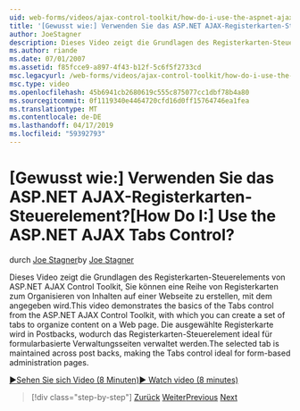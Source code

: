 ```yaml
---
uid: web-forms/videos/ajax-control-toolkit/how-do-i-use-the-aspnet-ajax-tabs-control
title: '[Gewusst wie:] Verwenden Sie das ASP.NET AJAX-Registerkarten-Steuerelement? | Microsoft-Dokumentation'
author: JoeStagner
description: Dieses Video zeigt die Grundlagen des Registerkarten-Steuerelements aus der ASP.NET AJAX Control Toolkit, mit der Sie eine Reihe von Registerkarten zum Organisieren von Inhalten auf erstellen...
ms.author: riande
ms.date: 07/01/2007
ms.assetid: f85fcce9-a897-4f43-b12f-5c6f5f2733cd
msc.legacyurl: /web-forms/videos/ajax-control-toolkit/how-do-i-use-the-aspnet-ajax-tabs-control
msc.type: video
ms.openlocfilehash: 45b6941cb2680619c555c875077cc1dbf78b4a80
ms.sourcegitcommit: 0f1119340e4464720cfd16d0ff15764746ea1fea
ms.translationtype: MT
ms.contentlocale: de-DE
ms.lasthandoff: 04/17/2019
ms.locfileid: "59392793"
---
```

# <a name="how-do-i-use-the-aspnet-ajax-tabs-control"></a><span data-ttu-id="c26a2-104">[Gewusst wie:] Verwenden Sie das ASP.NET AJAX-Registerkarten-Steuerelement?</span><span class="sxs-lookup"><span data-stu-id="c26a2-104">[How Do I:] Use the ASP.NET AJAX Tabs Control?</span></span>

<span data-ttu-id="c26a2-105">durch [Joe Stagner](https://github.com/JoeStagner)</span><span class="sxs-lookup"><span data-stu-id="c26a2-105">by [Joe Stagner](https://github.com/JoeStagner)</span></span>

<span data-ttu-id="c26a2-106">Dieses Video zeigt die Grundlagen des Registerkarten-Steuerelements von ASP.NET AJAX Control Toolkit, Sie können eine Reihe von Registerkarten zum Organisieren von Inhalten auf einer Webseite zu erstellen, mit dem angegeben wird.</span><span class="sxs-lookup"><span data-stu-id="c26a2-106">This video demonstrates the basics of the Tabs control from the ASP.NET AJAX Control Toolkit, with which you can create a set of tabs to organize content on a Web page.</span></span> <span data-ttu-id="c26a2-107">Die ausgewählte Registerkarte wird in Postbacks, wodurch das Registerkarten-Steuerelement ideal für formularbasierte Verwaltungsseiten verwaltet werden.</span><span class="sxs-lookup"><span data-stu-id="c26a2-107">The selected tab is maintained across post backs, making the Tabs control ideal for form-based administration pages.</span></span>

[<span data-ttu-id="c26a2-108">&#9654;Sehen Sie sich Video (8 Minuten)</span><span class="sxs-lookup"><span data-stu-id="c26a2-108">&#9654; Watch video (8 minutes)</span></span>](https://channel9.msdn.com/Blogs/ASP-NET-Site-Videos/how-do-i-use-the-aspnet-ajax-tabs-control)

> [!div class="step-by-step"]
> <span data-ttu-id="c26a2-109">[Zurück](how-do-i-use-the-aspnet-ajax-resizablecontrol-extender.md)
> [Weiter](how-do-i-use-the-aspnet-ajax-slideshow-extender.md)</span><span class="sxs-lookup"><span data-stu-id="c26a2-109">[Previous](how-do-i-use-the-aspnet-ajax-resizablecontrol-extender.md)
[Next](how-do-i-use-the-aspnet-ajax-slideshow-extender.md)</span></span>
